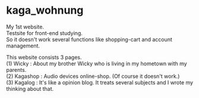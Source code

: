 # kaga_wohnung

My 1st website. <br>
Testsite for front-end studying. <br>
So it doesn't work several functions like shopping-cart and account management.

This website consists 3 pages. <br>
(1) Wicky : About my brother Wicky who is living in my hometown with my parents. <br>
(2) Kagashop : Audio devices online-shop. (Of course it doesn't work.) <br>
(3) Kagalog : It's like a opinion blog. It treats several subjects and I wrote my thinking about that. <br>
